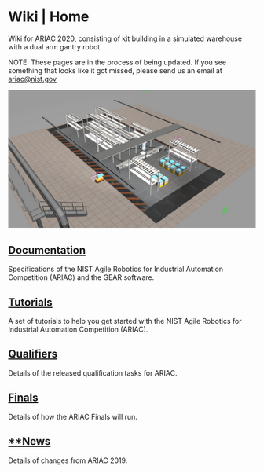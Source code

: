 # Wiki | Home
Wiki for ARIAC 2020, consisting of kit building in a simulated warehouse with a dual arm gantry robot.

NOTE: These pages are in the process of being updated. If you see something that looks like it got missed, please send us an email at ariac@nist.gov


<img src="wiki/figures/ariac2020_2.jpg" alt="alt text" width="1100" class="center">

## [Documentation](wiki/documentation.md)
Specifications of the NIST Agile Robotics for Industrial Automation Competition (ARIAC) and the GEAR software.
## [Tutorials](wiki/tutorials.md)
A set of tutorials to help you get started with the NIST Agile Robotics for Industrial Automation Competition (ARIAC).
## [Qualifiers](wiki/qualifier.md)
Details of the released qualification tasks for ARIAC.
## [Finals](wiki/finals.md)
Details of how the ARIAC Finals will run.
## [**News](wiki/updates.md)
Details of changes from ARIAC 2019.

